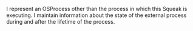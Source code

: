 I represent an OSProcess other than the process in which this Squeak is executing. I maintain information about the state of the external process during and after the lifetime of the process.
